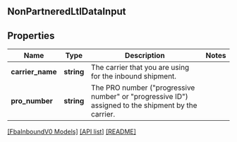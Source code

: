 ## NonPartneredLtlDataInput

## Properties

Name | Type | Description | Notes
------------ | ------------- | ------------- | -------------
**carrier_name** | **string** | The carrier that you are using for the inbound shipment. |
**pro_number** | **string** | The PRO number (\"progressive number\" or \"progressive ID\") assigned to the shipment by the carrier. |

[[FbaInboundV0 Models]](../) [[API list]](../../Api) [[README]](../../../README.md)

